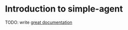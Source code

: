 # Introduction to simple-agent

TODO: write [great documentation](http://jacobian.org/writing/what-to-write/)
